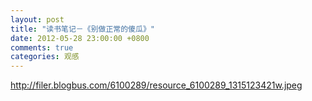 ```yaml
---
layout: post
title: "读书笔记－《别做正常的傻瓜》"
date: 2012-05-28 23:00:00 +0800
comments: true
categories: 观感
---
```

<p><a href="http://filer.blogbus.com/6100289/resource_6100289_1315123421w.jpeg" target="_blank"></a><a href="http://filer.blogbus.com/6100289/resource_6100289_1315123421w.jpeg">http://filer.blogbus.com/6100289/resource_6100289_1315123421w.jpeg</a></p><p><a href="http://filer.blogbus.com/6100289/resource_6100289_1315123421w.jpeg" target="_blank"> </a><br></p><p><img id="6310FA34A017664909E446DC9542F10A"><br></p>
